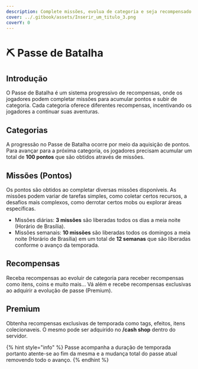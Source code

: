 ```yaml
---
description: Complete missões, evolua de categoria e seja recompensado!
cover: ../.gitbook/assets/Inserir_um_titulo_3.png
coverY: 0
---
```


# ⛏ Passe de Batalha

## Introdução

O Passe de Batalha é um sistema progressivo de recompensas, onde os jogadores podem completar missões para acumular pontos e subir de categoria. Cada categoria oferece diferentes recompensas, incentivando os jogadores a continuar suas aventuras.

## Categorias

A progressão no Passe de Batalha ocorre por meio da aquisição de pontos. Para avançar para a próxima categoria, os jogadores precisam acumular um total de **100 pontos** que são obtidos através de missões.

## Missões (Pontos)

Os pontos são obtidos ao completar diversas missões disponíveis. As missões podem variar de tarefas simples, como coletar certos recursos, a desafios mais complexos, como derrotar certos mobs ou explorar áreas específicas.

* Missões diárias: **3 missões** são liberadas todos os dias a meia noite (Horário de Brasília).
* Missões semanais: **10 missões** são liberadas todos os domingos a meia noite (Horário de Brasília) em um total de **12 semanas** que são liberadas conforme o avanço da temporada.

## Recompensas

Receba recompensas ao evoluir de categoria para receber recompensas como itens, coins e muito mais... Vá além e recebe recompensas exclusivas ao adquirir a evolução de passe (Premium).

## Premium

Obtenha recompensas exclusivas de temporada como tags, efeitos, itens colecionaveis. O mesmo pode ser adquirido no **/cash shop** dentro do servidor.



{% hint style="info" %}
Passe acompanha a duração de temporada portanto atente-se ao fim da mesma e a mudança total do passe atual removendo todo o avanço.
{% endhint %}

